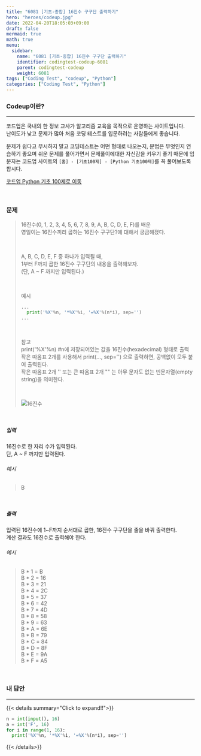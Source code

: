 ```yaml
---
title: "6081 [기초-종합] 16진수 구구단 출력하기"
hero: "heroes/codeup.jpg"
date: 2022-04-20T18:05:03+09:00
draft: false
mermaid: true
math: true
menu:
  sidebar:
    name: "6081 [기초-종합] 16진수 구구단 출력하기"
    identifier: codingtest-codeup-6081
    parent: codingtest-codeup
    weight: 6081
tags: ["Coding Test", "codeup", "Python"]
categories: ["Coding Test", "Python"]
---
```


### Codeup이란?
---
코드업은 국내의 한 정보 교사가 알고리즘 교육을 목적으로 운영하는 사이트입니다.\
난이도가 낮고 문제가 많아 처음 코딩 테스트를 입문하려는 사람들에게 좋습니다.

문제가 쉽다고 무시하지 말고 코딩테스트는 어떤 형태로 나오는지, 문법은 무엇인지 연습하기 좋으며 쉬운 문제를 풀어가면서 문제풀이에대한 자신감을 키우기 좋기 때문에 입문자는 코드업 사이트의 `[홈] - [기초100제] - [Python 기초100제]`를 꼭 풀어보도록 합시다.

[코드업 Python 기초 100제로 이동](https://codeup.kr/problemsetsol.php?psid=33)


&nbsp;

### 문제
> 16진수(0, 1, 2, 3, 4, 5, 6, 7, 8, 9, A, B, C, D, E, F)를 배운\
> 영일이는 16진수끼리 곱하는 16진수 구구단?에 대해서 궁금해졌다.
> 
> &nbsp;
> 
> A, B, C, D, E, F 중 하나가 입력될 때,\
> 1부터 F까지 곱한 16진수 구구단의 내용을 출력해보자.\
> (단, A ~ F 까지만 입력된다.)
> 
> &nbsp;
> 
> 예시
> ```python
> ...
>   print('%X'%n, '*%X'%i, '=%X'%(n*i), sep='')
> ...
> ```
> 
> &nbsp;
> 
> 참고\
> print('%X'%n)    #n에 저장되어있는 값을 16진수(hexadecimal) 형태로 출력\
> 작은 따옴표 2개를 사용해서 print(..., sep='') 으로 출력하면, 공백없이 모두 붙여 출력된다.\
> 작은 따옴표 2개 '' 또는 큰 따옴표 2개 "" 는 아무 문자도 없는 빈문자열(empty string)을 의미한다.
> 
> &nbsp;
> 
> ![16진수](https://codeup.kr/upload/pimg6246_1.png)

&nbsp;

##### 입력
16진수로 한 자리 수가 입력된다.\
단, A ~ F 까지만 입력된다.
###### 예시
> B

&nbsp;

##### 출력
입력된 16진수에 1~F까지 순서대로 곱한, 16진수 구구단을 줄을 바꿔 출력한다.\
계산 결과도 16진수로 출력해야 한다.
###### 예시
> B * 1 = B\
> B * 2 = 16\
> B * 3 = 21\
> B * 4 = 2C\
> B * 5 = 37\
> B * 6 = 42\
> B * 7 = 4D\
> B * 8 = 58\
> B * 9 = 63\
> B * A = 6E\
> B * B = 79\
> B * C = 84\
> B * D = 8F\
> B * E = 9A\
> B * F = A5

&nbsp;

### 내 답안
---
{{< details summary="Click to expand!!">}}
```python
n = int(input(), 16)
a = int('F', 16)
for i in range(1, 16):
  print('%X'%n, '*%X'%i, '=%X'%(n*i), sep='')
```
{{< /details>}}